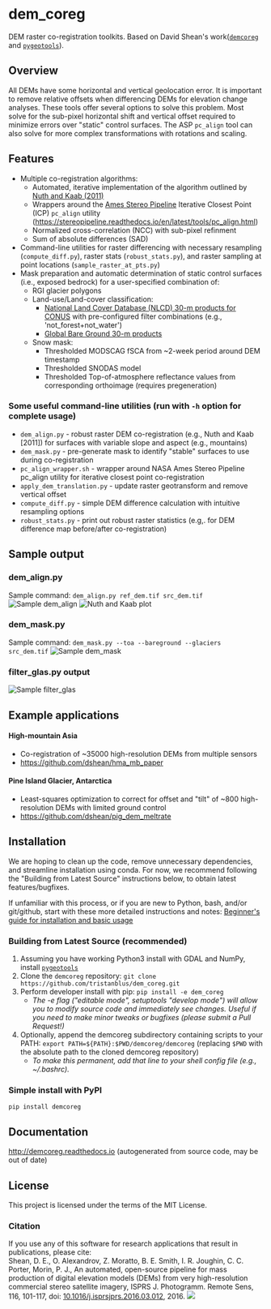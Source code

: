 
# dem_coreg

DEM raster co-registration toolkits. Based on David Shean's work([`demcoreg`](https://github.com/dshean/demcoreg) and [`pygeotools`](https://github.com/dshean/pygeotools)).

## Overview
All DEMs have some horizontal and vertical geolocation error.  It is important to remove relative offsets when differencing DEMs for elevation change analyses.  These tools offer several options to solve this problem.  Most solve for the sub-pixel horizontal shift and vertical offset required to minimize errors over "static" control surfaces.  The ASP `pc_align` tool can also solve for more complex transformations with rotations and scaling. 

## Features
- Multiple co-registration algorithms:
    - Automated, iterative implementation of the algorithm outlined by [Nuth and Kaab (2011)](https://www.the-cryosphere.net/5/271/2011/tc-5-271-2011.html)
    - Wrappers around the [Ames Stereo Pipeline](https://ti.arc.nasa.gov/tech/asr/intelligent-robotics/ngt/stereo/) Iterative Closest Point (ICP) `pc_align` utility (https://stereopipeline.readthedocs.io/en/latest/tools/pc_align.html)
    - Normalized cross-correlation (NCC) with sub-pixel refinment
    - Sum of absolute differences (SAD)
- Command-line utilities for raster differencing with necessary resampling (`compute_diff.py`), raster stats (`robust_stats.py`), and raster sampling at point locations (`sample_raster_at_pts.py`)
- Mask preparation and automatic determination of static control surfaces (i.e., exposed bedrock) for a user-specified combination of:
    - RGI glacier polygons
    - Land-use/Land-cover classification:
        - [National Land Cover Database (NLCD) 30-m products for CONUS](https://www.usgs.gov/centers/eros/science/national-land-cover-database?qt-science_center_objects=0#qt-science_center_objects) with pre-configured filter combinations (e.g., 'not_forest+not_water')
        - [Global Bare Ground 30-m products](https://glad.umd.edu/dataset/global-2010-bare-ground-30-m)
    - Snow mask: 
        - Thresholded MODSCAG fSCA from ~2-week period around DEM timestamp
        - Thresholded SNODAS model
        - Thresholded Top-of-atmosphere reflectance values from corresponding orthoimage (requires pregeneration)

### Some useful command-line utilities (run with `-h` option for complete usage)
- `dem_align.py` - robust raster DEM co-registration (e.g., Nuth and Kaab [2011]) for surfaces with variable slope and aspect (e.g., mountains)
- `dem_mask.py` - pre-generate mask to identify "stable" surfaces to use during co-registration
- `pc_align_wrapper.sh` - wrapper around NASA Ames Stereo Pipeline pc_align utility for iterative closest point co-registration 
- `apply_dem_translation.py` - update raster geotransform and remove vertical offset
- `compute_diff.py` - simple DEM difference calculation with intuitive resampling options
- `robust_stats.py` - print out robust raster statistics (e.g,. for DEM difference map before/after co-registration)

## Sample output 
### dem_align.py 
Sample command: `dem_align.py ref_dem.tif src_dem.tif`
![Sample dem_align](docs/20081123_0446_1735796131_1735796132_40m-DEM_hma_nasadem_hgt_lt5m_err_nuth_x+26.19_y+182.36_z-65.52_align_sm.jpg)
![Nuth and Kaab plot](docs/nuth_sample.jpg)

### dem_mask.py
Sample command: `dem_mask.py --toa --bareground --glaciers src_dem.tif`
![Sample dem_mask](docs/dem_mask_example_sm.jpg)

### filter_glas.py output
![Sample filter_glas](docs/20151227_0803_10200100499B7700_10200100496E3000-DEM_32m_glas_sm.jpg)

## Example applications
#### High-mountain Asia
- Co-registration of ~35000 high-resolution DEMs from multiple sensors
- https://github.com/dshean/hma_mb_paper

#### Pine Island Glacier, Antarctica
- Least-squares optimization to correct for offset and "tilt" of ~800 high-resolution DEMs with limited ground control
- https://github.com/dshean/pig_dem_meltrate

## Installation
We are hoping to clean up the code, remove unnecessary dependencies, and streamline installation using conda. For now, we recommend following the "Building from Latest Source" instructions below, to obtain latest features/bugfixes. 

If unfamiliar with this process, or if you are new to Python, bash, and/or git/github, start with these more detailed instructions and notes: [Beginner's guide for installation and basic usage](./docs/beginners_doc.md)

### Building from Latest Source (recommended)
1. Assuming you have working Python3 install with GDAL and NumPy, install [`pygeotools`](https://github.com/tristanblus/pygeotools)
1. Clone the `demcoreg` repository: `git clone https://github.com/tristanblus/dem_coreg.git`
1. Perform developer install with pip: `pip install -e dem_coreg`
    - *The -e flag ("editable mode", setuptools "develop mode") will allow you to modify source code and immediately see changes. Useful if you need to make minor tweaks or bugfixes (please submit a Pull Request!)*
1. Optionally, append the demcoreg subdirectory containing scripts to your PATH: `export PATH=${PATH}:$PWD/demcoreg/demcoreg` (replacing `$PWD` with the absolute path to the cloned demcoreg repository)
    - *To make this permanent, add that line to your shell config file (e.g., ~/.bashrc).* 

### Simple install with PyPI
`pip install demcoreg`
    
## Documentation
http://demcoreg.readthedocs.io (autogenerated from source code, may be out of date)

## License
This project is licensed under the terms of the MIT License.

### Citation
If you use any of this software for research applications that result in publications, please cite:  
Shean, D. E., O. Alexandrov, Z. Moratto, B. E. Smith, I. R. Joughin, C. C. Porter, Morin, P. J., An automated, open-source pipeline for mass production of digital elevation models (DEMs) from very high-resolution commercial stereo satellite imagery, ISPRS J. Photogramm. Remote Sens, 116, 101-117, doi: [10.1016/j.isprsjprs.2016.03.012](https://doi.org/10.1016/j.isprsjprs.2016.03.012), 2016. [<img src="http://wwwimages.adobe.com/content/dam/acom/en/legal/images/badges/Adobe_PDF_file_icon_24x24.png">](docs/Sheanetal_2016_ISPRS.pdf)
